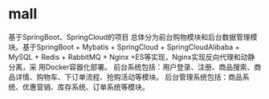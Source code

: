 # mall
基于SpringBoot、SpringCloud的项目
总体分为前台购物模块和后台数据管理模块。基于SpringBoot + Mybatis + SpringCloud + SpringCloudAlibaba + MySQL + Redis + RabbitMQ + Nginx +ES等实现，Nginx实现反向代理和动静分离，采 用Docker容器化部署。 前台系统包括：用户登录、注册、商品搜索、商品详情、购物车、下订单流程、抢购活动等模块。 
后台管理系统包括：商品系统、优惠营销、库存系统、订单系统等模块。
